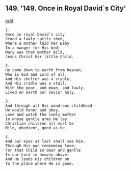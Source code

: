 
## 149.  '149. Once in Royal David\`s City'
[edit](https://docs.google.com/document/d/1soVfsCnn5zMjath865_pjqxyB%2DRw%2DFZs/edit?mode=html)






    1.
    Once in royal David’s city
    Stood a lowly cattle shed,
    Where a mother laid her Baby
    In a manger for His bed;
    Mary was that mother mild,
    Jesus Christ her little Child.

    2.
    He came down to earth from heaven,
    Who is God and Lord of all,
    And His shelter was a stable,
    And His cradle was a stall;
    With the poor, and mean, and lowly,
    Lived on earth our Savior holy.

    3.
    And through all His wondrous childhood
    He would honor and obey,
    Love and watch the lowly mother
    In whose gentle arms He lay.
    Christian children all must be
    Mild, obedient, good as He.

    4.
    And our eyes at last shall see Him,
    Through His own redeeming love;
    For that Child so dear and gentle
    Is our Lord in heaven above;
    And He leads His children on
    To the place where He is gone.
